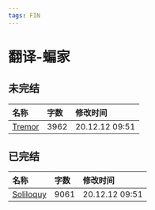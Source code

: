 ```yaml
---
tags: FIN
---
```


# 翻译-蝙家

## 未完结

|名称|字数|修改时间|
|:-|:-|:-|
|[Tremor](Tremor.md)|3962|20.12.12 09:51|

## 已完结

|名称|字数|修改时间|
|:-|:-|:-|
|[Soliloquy](Soliloquy.md)|9061|20.12.12 09:51|
